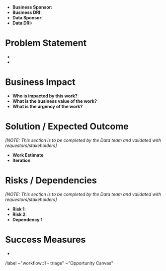 <!-- This issue template is to be used for any large-scale, multi-milestone initiatives within the Data Team (i.e. OKR-level work). Upon review and prioritization with the Data Team, it can be promoted to an epic. --> 

-  **Business Sponsor:** <!-- main stakeholder(s) of the project -->
-  **Business DRI:** <!-- expert who understands how processes work in stakeholder(s) division or team -->
-  **Data Sponsor:** <!-- data leader under whom project will be undertaken, if you dont know leave empty -->
-  **Data DRI:** <!-- directly responsible individual (DRI) from data team who will be responsible for delivery of the project, if you dont know leave empty -->

# Problem Statement
- <!-- What specific problem or opportunity are you aiming to address with this project? -->
- <!-- What are the current challenges or limitations that prompted this project request? -->

# Business Impact
- **Who is impacted by this work?** <!-- Does this impact an individual(s), a team, a department, multiple departments, or GitLab as a company? -->
- **What is the business value of the work?** <!-- Please provide inputs on the quantitative (i.e. this represents $50K in possible cost savings) and/or qualitative (i.e. allow us to prioritize outreach to customers most likely to convert) business impact of this work -->
- **What is the urgency of the work?** <!-- Please provide any information regarding time-sensitivity (i.e. this is a dependency for a Company OKR which will be blocked if this work is not completed by Sept 1 2023)-->

# Solution / Expected Outcome
_[NOTE: This section is to be completed by the Data team and validated with requestors/stakeholders]_
- **Work Estimate** <!-- Outline the work that would be required, including a rough estimate for the level of effort. This does not require creating/estimating specific issues, but should include bullet points to reflect the pieces of work required to accomplish the request, and a rough time estimate. -->
- **Iteration** <!-- What should NOT be in the MVC, and can be considered for future iterations? Why? -->

# Risks / Dependencies
_[NOTE: This section is to be completed by the Data team and validated with requestors/stakeholders]_
- **Risk 1**: <!-- Risk & Mitigation -->
- **Risk 2**: <!-- Risk & Mitigation -->
- **Dependency 1**: <!-- Dependency & Issue Link(s) -->

# Success Measures
- <!-- How will we measure the success of this project once it is live? -->

/label ~"workflow::1 - triage" ~"Opportunity Canvas" 